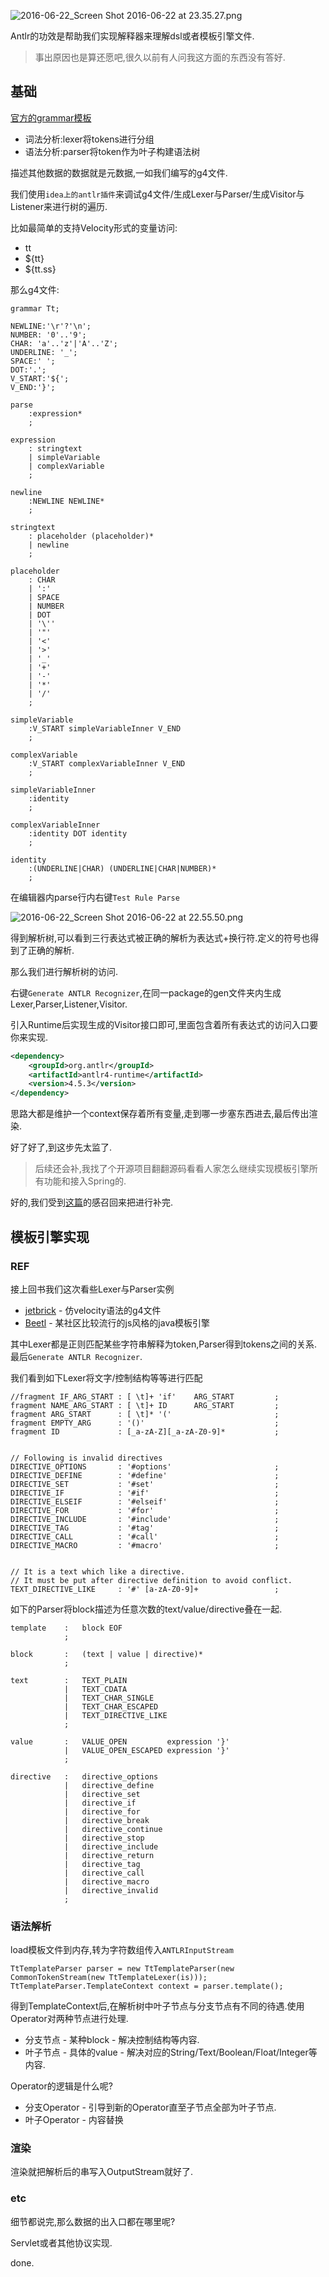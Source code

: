 ![2016-06-22_Screen Shot 2016-06-22 at 23.35.27.png](https://o4dyfn0ef.qnssl.com/image/2016-06-22_Screen%20Shot%202016-06-22%20at%2023.35.27.png?imageView2/2/h/120) 

Antlr的功效是帮助我们实现解释器来理解dsl或者模板引擎文件. 

> 事出原因也是算还愿吧,很久以前有人问我这方面的东西没有答好. 

## 基础 

[官方的grammar模板](https://github.com/antlr/grammars-v4) 

- 词法分析:lexer将tokens进行分组
- 语法分析:parser将token作为叶子构建语法树 

描述其他数据的数据就是元数据,一如我们编写的g4文件. 

我们使用`idea上的antlr插件`来调试g4文件/生成Lexer与Parser/生成Visitor与Listener来进行树的遍历. 

比如最简单的支持Velocity形式的变量访问: 

- tt
- ${tt}
- ${tt.ss}

那么g4文件:  

```antlr
grammar Tt;

NEWLINE:'\r'?'\n';
NUMBER: '0'..'9';
CHAR: 'a'..'z'|'A'..'Z';
UNDERLINE: '_';
SPACE:' ';
DOT:'.';
V_START:'${';
V_END:'}';

parse
	:expression*
	;
	
expression
	: stringtext
	| simpleVariable
	| complexVariable
	;

newline
	:NEWLINE NEWLINE*
	;

stringtext
	: placeholder (placeholder)*
	| newline
	;

placeholder
	: CHAR
	| ':'
	| SPACE
	| NUMBER
	| DOT
	| '\''
	| '"'
	| '<'
	| '>'
	| '_'
	| '+'
	| '-'
	| '*'
	| '/'
	;

simpleVariable
	:V_START simpleVariableInner V_END
	;

complexVariable
	:V_START complexVariableInner V_END
	;

simpleVariableInner
	:identity
	;

complexVariableInner
	:identity DOT identity
	;

identity
	:(UNDERLINE|CHAR) (UNDERLINE|CHAR|NUMBER)*
	;
``` 

在编辑器内parse行内右键`Test Rule Parse` 

![2016-06-22_Screen Shot 2016-06-22 at 22.55.50.png](https://o4dyfn0ef.qnssl.com/image/2016-06-22_Screen%20Shot%202016-06-22%20at%2022.55.50.png?imageView2/2/h/600) 

得到解析树,可以看到三行表达式被正确的解析为表达式+换行符.定义的符号也得到了正确的解析. 

那么我们进行解析树的访问.  

右键`Generate ANTLR Recognizer`,在同一package的gen文件夹内生成Lexer,Parser,Listener,Visitor.  

引入Runtime后实现生成的Visitor接口即可,里面包含着所有表达式的访问入口要你来实现.  

```xml
<dependency>
    <groupId>org.antlr</groupId>
    <artifactId>antlr4-runtime</artifactId>
    <version>4.5.3</version>
</dependency>
```  

思路大都是维护一个context保存着所有变量,走到哪一步塞东西进去,最后传出渲染.  

好了好了,到这步先太监了.  

> 后续还会补,我找了个开源项目翻翻源码看看人家怎么继续实现模板引擎所有功能和接入Spring的. 

好的,我们受到[这篇](http://www.slahser.com/2016/06/23/他们怎么写开发框架/)的感召回来把进行补完. 

## 模板引擎实现 

### REF 

接上回书我们这次看些Lexer与Parser实例 

- [jetbrick](https://github.com/subchen/jetbrick-template-2x/tree/master/jetbrick-template/src/main/antlr4/jetbrick/template/runtime/parser/grammer) - 仿velocity语法的g4文件
- [Beetl](https://github.com/javamonkey/beetl2.0/tree/master/beetl-core/src/main/java/org/beetl/core/parser) - 某社区比较流行的js风格的java模板引擎  

其中Lexer都是正则匹配某些字符串解释为token,Parser得到tokens之间的关系.最后`Generate ANTLR Recognizer`. 

我们看到如下Lexer将文字/控制结构等等进行匹配 

```antlr
//fragment IF_ARG_START : [ \t]+ 'if'    ARG_START         ;
fragment NAME_ARG_START : [ \t]+ ID      ARG_START         ;
fragment ARG_START      : [ \t]* '('                       ;
fragment EMPTY_ARG      : '()'                             ;
fragment ID             : [_a-zA-Z][_a-zA-Z0-9]*           ;


// Following is invalid directives
DIRECTIVE_OPTIONS       : '#options'                       ;
DIRECTIVE_DEFINE        : '#define'                        ;
DIRECTIVE_SET           : '#set'                           ;
DIRECTIVE_IF            : '#if'                            ;
DIRECTIVE_ELSEIF        : '#elseif'                        ;
DIRECTIVE_FOR           : '#for'                           ;
DIRECTIVE_INCLUDE       : '#include'                       ;
DIRECTIVE_TAG           : '#tag'                           ;
DIRECTIVE_CALL          : '#call'                          ;
DIRECTIVE_MACRO         : '#macro'                         ;


// It is a text which like a directive.
// It must be put after directive definition to avoid conflict.
TEXT_DIRECTIVE_LIKE     : '#' [a-zA-Z0-9]+                 ;
``` 

如下的Parser将block描述为任意次数的text/value/directive叠在一起. 

```antlr
template    :   block EOF
            ;

block       :   (text | value | directive)*
            ;

text        :   TEXT_PLAIN
            |   TEXT_CDATA
            |   TEXT_CHAR_SINGLE
            |   TEXT_CHAR_ESCAPED
            |   TEXT_DIRECTIVE_LIKE
            ;

value       :   VALUE_OPEN         expression '}'
            |   VALUE_OPEN_ESCAPED expression '}'
            ;

directive   :   directive_options
            |   directive_define
            |   directive_set
            |   directive_if
            |   directive_for
            |   directive_break
            |   directive_continue
            |   directive_stop
            |   directive_include
            |   directive_return
            |   directive_tag
            |   directive_call
            |   directive_macro
            |   directive_invalid
            ;
``` 

### 语法解析 

load模板文件到内存,转为字符数组传入`ANTLRInputStream`

```
TtTemplateParser parser = new TtTemplateParser(new CommonTokenStream(new TtTemplateLexer(is)));
TtTemplateParser.TemplateContext context = parser.template();
``` 

得到TemplateContext后,在解析树中叶子节点与分支节点有不同的待遇.使用Operator对两种节点进行处理.  

- 分支节点 - 某种block - 解决控制结构等内容. 
- 叶子节点 - 具体的value - 解决对应的String/Text/Boolean/Float/Integer等内容. 

Operator的逻辑是什么呢? 

- 分支Operator - 引导到新的Operator直至子节点全部为叶子节点. 
- 叶子Operator - 内容替换

### 渲染 

渲染就把解析后的串写入OutputStream就好了. 

### etc 
 
细节都说完,那么数据的出入口都在哪里呢? 

Servlet或者其他协议实现. 


done. 


